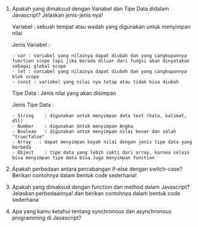 1.  Apakah yang dimaksud dengan Variabel dan Tipe Data didalam Javascript? Jelaskan jenis-jenis nya!
    
    Variabel : sebuah tempat atau wadah yang digunakan untuk menyimpan nilai
    
      Jenis Variabel : 
      
        - var : variabel yang nilainya dapat diubah dan yang cangkupannya function scope tapi jika berada diluar dari fungsi akan dinyatakan sebagai global scope
        - let : variabel yang nilainya dapat diubah dan yang cangkupannya blok scope
        - const : variabel yang nilai nya tetap atau tidak bisa diubah
    
    Tipe Data : Jenis nilai yang akan disimpan
    
      Jenis Tipe Data :
      
        - String	: digunakan untuk menyimpan data text (kata, kalimat, dll)
        - Number	: digunakan Untuk menyimpan Angka
        - Boolean	: digunakan untuk menyimpan nilai benar dan salah "true/false" 
        - Array   : dapat menyimpan bayak nilai dengan jenis tipe data yang berbeda
        - Object	: tipe data yang lebih sakti dari array, karnea selain bisa menyimpan tipe data bisa Juga menyimpan function

2. Apakah perbedaan antara percabangan if-else dengan switch-case? Berikan contohnya dalam bentuk code sederhana!
3. Apakah yang dimaksud dengan function dan method dalam Javascript? Jelaskan perbedaannya! dan berikan contohnya dalam bentuk code sederhana
4. Apa yang kamu ketahui tentang synchronous dan asynchronous programming di Javascript?



